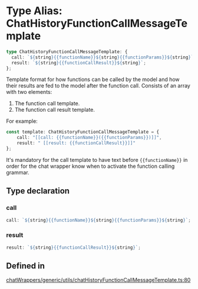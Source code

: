 # Type Alias: ChatHistoryFunctionCallMessageTemplate

```ts
type ChatHistoryFunctionCallMessageTemplate: {
  call: `${string}{{functionName}}${string}{{functionParams}}${string}`;
  result: `${string}{{functionCallResult}}${string}`;
};
```

Template format for how functions can be called by the model and how their results are fed to the model after the function call.
Consists of an array with two elements:
1. The function call template.
2. The function call result template.

For example:
```ts
const template: ChatHistoryFunctionCallMessageTemplate = {
    call: "[[call: {{functionName}}({{functionParams}})]]",
    result: " [[result: {{functionCallResult}}]]"
};
```

It's mandatory for the call template to have text before <span v-pre>`{{functionName}}`</span> in order for the chat wrapper know when
to activate the function calling grammar.

## Type declaration

### call

```ts
call: `${string}{{functionName}}${string}{{functionParams}}${string}`;
```

### result

```ts
result: `${string}{{functionCallResult}}${string}`;
```

## Defined in

[chatWrappers/generic/utils/chatHistoryFunctionCallMessageTemplate.ts:80](https://github.com/withcatai/node-llama-cpp/blob/6405ee945e792651123189aae2612212095765b6/src/chatWrappers/generic/utils/chatHistoryFunctionCallMessageTemplate.ts#L80)
